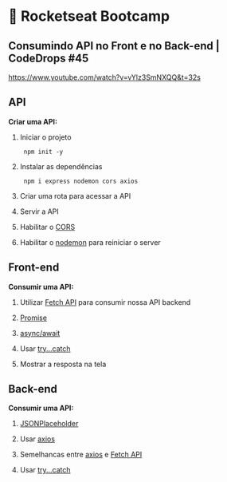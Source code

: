 # :rocket: Rocketseat Bootcamp

## Consumindo API no Front e no Back-end | CodeDrops #45

https://www.youtube.com/watch?v=vYlz3SmNXQQ&t=32s  


## API

**Criar uma API:**  

1. Iniciar o projeto

        npm init -y


2. Instalar as dependências

        npm i express nodemon cors axios

3. Criar uma rota para acessar a API

4. Servir a API

5. Habilitar o [CORS](https://github.com/expressjs/cors#readme)

6. Habilitar o [nodemon](https://nodemon.io/) para reiniciar o server

## Front-end

**Consumir uma API:**  

1. Utilizar [Fetch API](https://developer.mozilla.org/en-US/docs/Web/API/Fetch_API) para consumir nossa API backend

2. [Promise](https://developer.mozilla.org/en-US/docs/Web/JavaScript/Reference/Global_Objects/Promise)

3. [async/await](https://developer.mozilla.org/en-US/docs/Web/JavaScript/Reference/Statements/async_function)

4. Usar [try...catch](https://developer.mozilla.org/en-US/docs/Web/JavaScript/Reference/Statements/try...catch)

5. Mostrar a resposta na tela

## Back-end

**Consumir uma API:**  

1. [JSONPlaceholder](https://jsonplaceholder.typicode.com/)

2. Usar [axios](https://axios-http.com/)

3. Semelhancas entre [axios](https://axios-http.com/) e [Fetch API](https://developer.mozilla.org/en-US/docs/Web/API/Fetch_API)

4. Usar [try...catch](https://developer.mozilla.org/en-US/docs/Web/JavaScript/Reference/Statements/try...catch)
